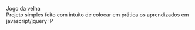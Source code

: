 Jogo da velha
<br>
Projeto simples feito com intuito de colocar em prática os aprendizados em javascript/jquery :P